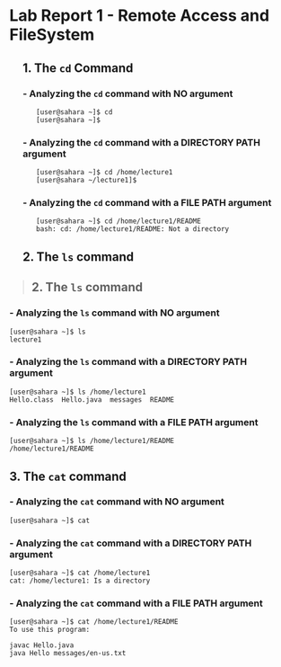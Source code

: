 # Lab Report 1 - Remote Access and FileSystem

<ol markdown="1">
  
  ## 1. The `cd` Command
    
  ### - Analyzing the `cd` command with **NO** argument
  
  <ol markdown="1">
  
  ```
  [user@sahara ~]$ cd
  [user@sahara ~]$
  ```

  </ol>

  ### - Analyzing the `cd` command with a **DIRECTORY PATH** argument

  <ol markdown="1">

  ```
  [user@sahara ~]$ cd /home/lecture1
  [user@sahara ~/lecture1]$ 
  ```

  </ol>

  ### - Analyzing the `cd` command with a **FILE PATH** argument

  <ol markdown="1">

  ```
  [user@sahara ~]$ cd /home/lecture1/README
  bash: cd: /home/lecture1/README: Not a directory
  ```

  </ol>

  ## 2. The `ls` command

</ol>
  


> ## 2. The `ls` command


### - Analyzing the `ls` command with **NO** argument 

```
[user@sahara ~]$ ls
lecture1
```

### - Analyzing the `ls` command with a **DIRECTORY PATH** argument

```
[user@sahara ~]$ ls /home/lecture1
Hello.class  Hello.java  messages  README
```

###  - Analyzing the `ls` command with a **FILE PATH** argument

```
[user@sahara ~]$ ls /home/lecture1/README
/home/lecture1/README
```

## 3. The `cat` command

### - Analyzing the `cat` command with **NO** argument

```
[user@sahara ~]$ cat

```

### - Analyzing the `cat` command with a **DIRECTORY PATH** argument

```
[user@sahara ~]$ cat /home/lecture1
cat: /home/lecture1: Is a directory
```

###  - Analyzing the `cat` command with a **FILE PATH** argument

```
[user@sahara ~]$ cat /home/lecture1/README
To use this program:

javac Hello.java
java Hello messages/en-us.txt
```



